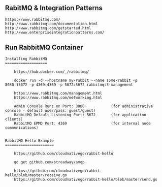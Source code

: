 
## RabitMQ & Integration Patterns

	https://www.rabbitmq.com/
	http://www.rabbitmq.com/documentation.html
	http://www.rabbitmq.com/getstarted.html
	http://www.enterpriseintegrationpatterns.com/
	

## Run RabbitMQ Container

    Installing RabbitMQ
    ===================

        https://hub.docker.com/_/rabbitmq/

        docker run -d --hostname my-rabbit --name some-rabbit -p 8080:15672 -p 4369:4369 -p 5672:5672 rabbitmq:3-management

        https://www.rabbitmq.com/management.html
        https://www.rabbitmq.com/networking.html

        Admin Console Runs on Port: 8080            (for administrative console - default user/pass: guest/guest)
        RabbitMQ Default Listening Port: 5672       (for application clients)
        RabbitMQ EPMD Port: 4369                    (for internal node communications)


    RabbitMQ Hello Example
    ======================
    
        https://github.com/cloudnativego/rabbit-hello
        
        go get github.com/streadway/amqp

        https://github.com/cloudnativego/rabbit-hello/blob/master/receive.go
        https://github.com/cloudnativego/rabbit-hello/blob/master/send.go
	
